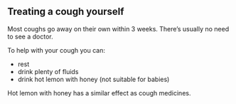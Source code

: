 ## Treating a cough yourself

Most coughs go away on their own within 3 weeks. There’s usually no need to see
a doctor.

To help with your cough you can:

- rest
- drink plenty of fluids
- drink hot lemon with honey (not suitable for babies)

Hot lemon with honey has a similar effect as cough medicines.
